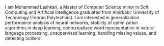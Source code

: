 I am Mohammad Lashkari, a Master of Computer Science minor in Soft Computing and Artificial Intelligence graduated from Amirkabir University of Technology (Tehran Polytechnic). I am interested in generalization performance analysis of neural networks, stability of optimization algorithms in deep learning, contextualized word representation in natural language processing, unsupervised learning, handling missing values, and detecting outliers.
